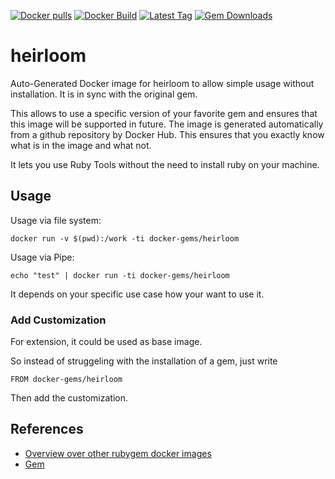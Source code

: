 [![Docker pulls](https://img.shields.io/docker/pulls/rubygem/heirloom.svg)](https://hub.docker.com/r/rubygem/heirloom/)
[![Docker Build](https://img.shields.io/docker/automated/rubygem/heirloom.svg)](https://hub.docker.com/r/rubygem/heirloom/)
[![Latest Tag](https://img.shields.io/github/tag/docker-rubygem/heirloom.svg)](https://hub.docker.com/r/rubygem/heirloom/)
[![Gem Downloads](https://img.shields.io/gem/dt/heirloom.svg)](https://rubygems.org/gems/heirloom/)
# heirloom

Auto-Generated Docker image for heirloom to allow simple usage without installation.
It is in sync with the original gem.

This allows to use a specific version of your favorite gem and ensures that this image will be supported in future.
The image is generated automatically from a github repository by Docker Hub.
This ensures that you exactly know what is in the image and what not.

It lets you use Ruby Tools without the need to install ruby on your machine.

## Usage

Usage via file system:

`docker run -v $(pwd):/work -ti docker-gems/heirloom`

Usage via Pipe:

`echo "test" | docker run -ti docker-gems/heirloom`

It depends on your specific use case how your want to use it.

### Add Customization

For extension, it could be used as base image.

So instead of struggeling with the installation of a gem, just write

`FROM docker-gems/heirloom`

Then add the customization.

## References

 - [Overview over other rubygem docker images](https://github.com/thinkbot/docker-rubygem)
 - [Gem](https://rubygems.org/gems/heirloom/)
